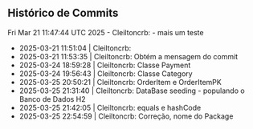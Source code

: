 ## Histórico de Commits
Fri Mar 21 11:47:44 UTC 2025 - Cleiltoncrb: - mais um teste
- 2025-03-21 11:51:04 | Cleiltoncrb: 
- 2025-03-21 11:53:35 | Cleiltoncrb: Obtém a mensagem do commit
- 2025-03-24 18:59:28 | Cleiltoncrb: Classe Payment
- 2025-03-24 19:56:43 | Cleiltoncrb: Classe Category
- 2025-03-25 20:50:21 | Cleiltoncrb: OrderItem e OrderItemPK
- 2025-03-25 21:31:40 | Cleiltoncrb: DataBase seeding - populando o Banco de Dados H2
- 2025-03-25 21:42:05 | Cleiltoncrb: equals e hashCode
- 2025-03-25 22:54:59 | Cleiltoncrb: Correção, nome do Package
